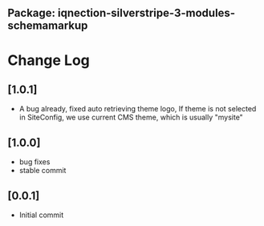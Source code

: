 ## Package: iqnection-silverstripe-3-modules-schemamarkup
# Change Log


## [1.0.1]
- A bug already, fixed auto retrieving theme logo, If theme is not selected in SiteConfig, we use current CMS theme, which is usually "mysite"

## [1.0.0]
- bug fixes
- stable commit

## [0.0.1]
- Initial commit